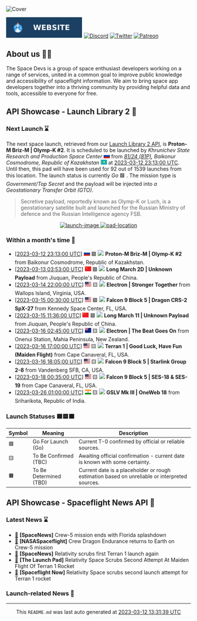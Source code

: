 ![Cover](https://raw.githubusercontent.com/TheSpaceDevs/Tutorials/main/assets/tsd_cover.png)


[![Website](https://raw.githubusercontent.com/TheSpaceDevs/Tutorials/e36b2c250ce7fcd4a801c1ed6cb1f9f9d031696b/assets/badge_tsd_website.svg)](https://thespacedevs.com/)
[![Discord](https://img.shields.io/badge/Discord-%237289DA.svg?style=for-the-badge&logo=discord&logoColor=white)](https://discord.gg/p7ntkNA)
[![Twitter](https://img.shields.io/badge/Twitter-%231DA1F2.svg?style=for-the-badge&logo=Twitter&logoColor=white)](https://twitter.com/TheSpaceDevs)
[![Patreon](https://img.shields.io/badge/Patreon-F96854?style=for-the-badge&logo=patreon&logoColor=white)](https://www.patreon.com/TheSpaceDevs)

## About us 🧑‍🚀
The Space Devs is a group of space enthusiast developers working on a range of
services, united in a common goal to improve public knowledge and accessibility
of spaceflight information. We aim to bring space app developers together into a
thriving community by providing helpful data and tools, accessible to everyone
for free.

## API Showcase - Launch Library 2 🚀

### Next Launch ⌛
The next space launch, retrieved from our
<a href="https://thespacedevs.com/llapi">Launch Library 2 API</a>, is
**Proton-M Briz-M | Olymp-K #2**. It is scheduled to be launched by *Khrunichev State Research and Production Space Center*
<img width="17" src="https://raw.githubusercontent.com/lipis/flag-icons/main/flags/4x3/ru.svg" />
from *<a href="">81/24 (81P)</a>, Baikonur Cosmodrome, Republic of Kazakhstan*
<img width="17" src="https://raw.githubusercontent.com/lipis/flag-icons/main/flags/4x3/kz.svg" />
at <a href="https://www.timeanddate.com/worldclock/fixedtime.html?iso=20230312T231300">2023-03-12 23:13:00 UTC</a>.  Until
then, this pad will have been used for 92
out of 1539 launches from this location. The launch status is currently
*Go* 🟩 . The mission type is
*Government/Top Secret* and the payload will be injected
into *a Geostationary Transfer Orbit
(GTO)*.
<br>
<blockquote>
  Secretive payload, reportedly known as Olymp-K or Luch, is a geostationary satellite built and launched for the Russian Ministry of defence and the Russian Intelligence agency FSB.
</blockquote>

<p float="left" align="center">
  <a href="https://en.wikipedia.org/wiki/Proton_(rocket_family)" >
    <img alt="launch-image" height="200" src="https://spacelaunchnow-prod-east.nyc3.digitaloceanspaces.com/media/launcher_images/proton-m2520briz-m_image_20190224012317.jpeg" />
  </a>
  <a href="http://maps.google.com/maps?q=46.071+N,+62.985+E" >
    <img alt="pad-location" height="200" src="https://spacelaunchnow-prod-east.nyc3.digitaloceanspaces.com/media/launch_images/location_15_20200803142517.jpg"  />
  </a>
</p>

### Within a month's time 📅
- \[<a href="https://www.timeanddate.com/worldclock/fixedtime.html?iso=20230312T231300">2023-03-12 23:13:00 UTC</a>\]  <img width="17" src="https://raw.githubusercontent.com/lipis/flag-icons/main/flags/4x3/ru.svg" /> 🟩  <a href="https://www.google.com/calendar/render?action=TEMPLATE&text=Proton-M Briz-M | Olymp-K #2&location=Baikonur Cosmodrome, Republic of Kazakhstan&dates=20230312T231300Z%2F20230312T231300Z"><img border="0" width="15" src="https://upload.wikimedia.org/wikipedia/commons/a/a5/Google_Calendar_icon_%282020%29.svg"></a> **Proton-M Briz-M | Olymp-K #2** from Baikonur Cosmodrome, Republic of Kazakhstan.
- \[<a href="https://www.timeanddate.com/worldclock/fixedtime.html?iso=20230313T035300">2023-03-13 03:53:00 UTC</a>\]  <img width="17" src="https://raw.githubusercontent.com/lipis/flag-icons/main/flags/4x3/cn.svg" /> 🟩  <a href="https://www.google.com/calendar/render?action=TEMPLATE&text=Long March 2D | Unknown Payload&location=Jiuquan, People&#x27;s Republic of China&dates=20230313T035300Z%2F20230313T041700Z"><img border="0" width="15" src="https://upload.wikimedia.org/wikipedia/commons/a/a5/Google_Calendar_icon_%282020%29.svg"></a> **Long March 2D | Unknown Payload** from Jiuquan, People's Republic of China.
- \[<a href="https://www.timeanddate.com/worldclock/fixedtime.html?iso=20230314T220000">2023-03-14 22:00:00 UTC</a>\]  <img width="17" src="https://raw.githubusercontent.com/lipis/flag-icons/main/flags/4x3/us.svg" /> 🟨  <a href="https://www.google.com/calendar/render?action=TEMPLATE&text=Electron | Stronger Together&location=Wallops Island, Virginia, USA&dates=20230314T220000Z%2F20230315T000000Z"><img border="0" width="15" src="https://upload.wikimedia.org/wikipedia/commons/a/a5/Google_Calendar_icon_%282020%29.svg"></a> **Electron | Stronger Together** from Wallops Island, Virginia, USA.
- \[<a href="https://www.timeanddate.com/worldclock/fixedtime.html?iso=20230315T003000">2023-03-15 00:30:00 UTC</a>\]  <img width="17" src="https://raw.githubusercontent.com/lipis/flag-icons/main/flags/4x3/us.svg" /> 🟩  <a href="https://www.google.com/calendar/render?action=TEMPLATE&text=Falcon 9 Block 5 | Dragon CRS-2 SpX-27&location=Kennedy Space Center, FL, USA&dates=20230315T003000Z%2F20230315T003000Z"><img border="0" width="15" src="https://upload.wikimedia.org/wikipedia/commons/a/a5/Google_Calendar_icon_%282020%29.svg"></a> **Falcon 9 Block 5 | Dragon CRS-2 SpX-27** from Kennedy Space Center, FL, USA.
- \[<a href="https://www.timeanddate.com/worldclock/fixedtime.html?iso=20230315T113600">2023-03-15 11:36:00 UTC</a>\]  <img width="17" src="https://raw.githubusercontent.com/lipis/flag-icons/main/flags/4x3/cn.svg" /> 🟩  <a href="https://www.google.com/calendar/render?action=TEMPLATE&text=Long March 11 | Unknown Payload&location=Jiuquan, People&#x27;s Republic of China&dates=20230315T113600Z%2F20230315T115600Z"><img border="0" width="15" src="https://upload.wikimedia.org/wikipedia/commons/a/a5/Google_Calendar_icon_%282020%29.svg"></a> **Long March 11 | Unknown Payload** from Jiuquan, People's Republic of China.
- \[<a href="https://www.timeanddate.com/worldclock/fixedtime.html?iso=20230316T024500">2023-03-16 02:45:00 UTC</a>\]  <img width="17" src="https://raw.githubusercontent.com/lipis/flag-icons/main/flags/4x3/nz.svg" /> 🟨  <a href="https://www.google.com/calendar/render?action=TEMPLATE&text=Electron | The Beat Goes On&location=Onenui Station, Mahia Peninsula, New Zealand&dates=20230316T024500Z%2F20230316T141500Z"><img border="0" width="15" src="https://upload.wikimedia.org/wikipedia/commons/a/a5/Google_Calendar_icon_%282020%29.svg"></a> **Electron | The Beat Goes On** from Onenui Station, Mahia Peninsula, New Zealand.
- \[<a href="https://www.timeanddate.com/worldclock/fixedtime.html?iso=20230316T170000">2023-03-16 17:00:00 UTC</a>\]  <img width="17" src="https://raw.githubusercontent.com/lipis/flag-icons/main/flags/4x3/us.svg" /> 🟨  <a href="https://www.google.com/calendar/render?action=TEMPLATE&text=Terran 1 | Good Luck, Have Fun (Maiden Flight)&location=Cape Canaveral, FL, USA&dates=20230316T170000Z%2F20230316T200000Z"><img border="0" width="15" src="https://upload.wikimedia.org/wikipedia/commons/a/a5/Google_Calendar_icon_%282020%29.svg"></a> **Terran 1 | Good Luck, Have Fun (Maiden Flight)** from Cape Canaveral, FL, USA.
- \[<a href="https://www.timeanddate.com/worldclock/fixedtime.html?iso=20230316T180500">2023-03-16 18:05:00 UTC</a>\]  <img width="17" src="https://raw.githubusercontent.com/lipis/flag-icons/main/flags/4x3/us.svg" /> 🟨  <a href="https://www.google.com/calendar/render?action=TEMPLATE&text=Falcon 9 Block 5 | Starlink Group 2-8&location=Vandenberg SFB, CA, USA&dates=20230316T180500Z%2F20230317T003000Z"><img border="0" width="15" src="https://upload.wikimedia.org/wikipedia/commons/a/a5/Google_Calendar_icon_%282020%29.svg"></a> **Falcon 9 Block 5 | Starlink Group 2-8** from Vandenberg SFB, CA, USA.
- \[<a href="https://www.timeanddate.com/worldclock/fixedtime.html?iso=20230318T003500">2023-03-18 00:35:00 UTC</a>\]  <img width="17" src="https://raw.githubusercontent.com/lipis/flag-icons/main/flags/4x3/us.svg" /> 🟨  <a href="https://www.google.com/calendar/render?action=TEMPLATE&text=Falcon 9 Block 5 | SES-18 &amp; SES-19&location=Cape Canaveral, FL, USA&dates=20230318T003500Z%2F20230318T003500Z"><img border="0" width="15" src="https://upload.wikimedia.org/wikipedia/commons/a/a5/Google_Calendar_icon_%282020%29.svg"></a> **Falcon 9 Block 5 | SES-18 & SES-19** from Cape Canaveral, FL, USA.
- \[<a href="https://www.timeanddate.com/worldclock/fixedtime.html?iso=20230326T010000">2023-03-26 01:00:00 UTC</a>\]  <img width="17" src="https://raw.githubusercontent.com/lipis/flag-icons/main/flags/4x3/in.svg" /> 🟨  <a href="https://www.google.com/calendar/render?action=TEMPLATE&text=GSLV Mk III | OneWeb 18&location=Sriharikota, Republic of India&dates=20230326T010000Z%2F20230326T050000Z"><img border="0" width="15" src="https://upload.wikimedia.org/wikipedia/commons/a/a5/Google_Calendar_icon_%282020%29.svg"></a> **GSLV Mk III | OneWeb 18** from Sriharikota, Republic of India.


### Launch Statuses 🟩🟨🟧
<p align="center">
    <table class="tg">
    <thead>
      <tr>
        <th class="tg-0pky">Symbol</th>
        <th class="tg-0pky">Meaning</th>
        <th class="tg-0pky">Description</th>
      </tr>
    </thead>
    <tbody>
      <tr>
        <td class="tg-0pky">🟩</td>
        <td class="tg-0pky">Go For Launch (Go)</td>
        <td class="tg-0pky">Current T-0 confirmed by official or reliable sources.</td>
      </tr>
      <tr>
        <td class="tg-0pky">🟨</td>
        <td class="tg-0pky">To Be Confirmed (TBC)</td>
        <td class="tg-0pky">Awaiting official confirmation - current date is known with some certainty.</td>
      </tr>
      <tr>
        <td class="tg-0pky">🟧</td>
        <td class="tg-0pky">To Be Determined (TBD)</td>
        <td class="tg-0pky">Current date is a placeholder or rough estimation based on unreliable or interpreted sources.</td>
      </tr>
    </tbody>
    </table>
</p>

## API Showcase - Spaceflight News API 📰

### Latest News ⌛
- <a href="https://spacenews.com/crew-5-mission-ends-with-florida-splashdown/" >🔗</a> **[SpaceNews]** Crew-5 mission ends with Florida splashdown
- <a href="https://www.nasaspaceflight.com/2023/03/crew-5-return/" >🔗</a> **[NASASpaceflight]** Crew Dragon Endurance returns to Earth on Crew-5 mission
- <a href="https://spacenews.com/relativity-scrubs-first-terran-1-launch-again/" >🔗</a> **[SpaceNews]** Relativity scrubs first Terran 1 launch again
- <a href="https://tlpnetwork.com/news/2023/03/relativity-scubs-glhf-launch-on-11-march" >🔗</a> **[The Launch Pad]** Relativity Space Scrubs Second Attempt At Maiden Flight Of Terran 1 Rocket
- <a href="https://spaceflightnow.com/2023/03/11/relativity-space-terran-1-glhf/" >🔗</a> **[Spaceflight Now]** Relativity Space scrubs second launch attempt for Terran 1 rocket


### Launch-related News 🚀



<hr>
  <div align="center">
  This <code>README.md</code> was last auto generated at <a href="https://www.timeanddate.com/worldclock/fixedtime.html?iso=20230312T133139">2023-03-12 13:31:39 UTC</a>
  <br>
  <!-- <a href="https://medium.com/@g.h.garrett" target="_blank">Learn to add space launches to your profile here!</a> -->
</div>